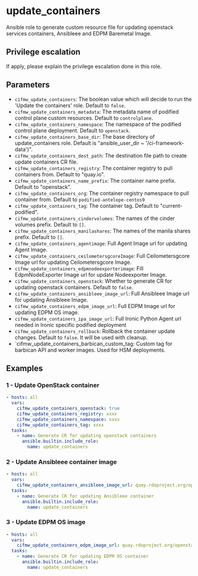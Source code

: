 # update_containers

Ansible role to generate custom resource file for updating
openstack services containers, Ansibleee and EDPM Baremetal Image.

## Privilege escalation
If apply, please explain the privilege escalation done in this role.

## Parameters
* `cifmw_update_containers`: The boolean value which will decide to run the 'Update the containers' role. Default to `false`.
* `cifmw_update_containers_metadata`: The metadata name of podified control plane custom resources. Default to `controlplane`.
* `cifmw_update_containers_namespace`: The namespace of the podified control plane deployment. Default to `openstack`.
* `cifmw_update_containers_base_dir`: The base directory of update_containers role. Default is "ansible_user_dir ~ '/ci-framework-data')".
* `cifmw_update_containers_dest_path`: The destination file path to create update containers CR file.
* `cifmw_update_containers_registry`: The container registry to pull containers from. Default to "quay.io".
* `cifmw_update_containers_name_prefix`: The container name prefix. Default to "openstack".
* `cifmw_update_containers_org`: The container registry namespace to pull container from. Default to `podified-antelope-centos9`
* `cifmw_update_containers_tag`: The container tag. Default to "current-podified".
* `cifmw_update_containers_cindervolumes`: The names of the cinder volumes prefix. Default to `[]`.
* `cifmw_update_containers_manilashares`: The names of the manila shares prefix. Default to `[]`.
* `cifmw_update_containers_agentimage`: Full Agent Image url for updating Agent Image.
* `cifmw_update_containers_ceilometersgcoreImage`: Full Ceilometersgcore Image url for updating Ceilometersgcore Image.
* `cifmw_update_containers_edpmnodeexporterimage`: Fill EdpmNodeExporter Image url for update Nodeexporter Image.
* `cifmw_update_containers_openstack`: Whether to generate CR for updating openstack containers. Default to `false`.
* `cifmw_update_containers_ansibleee_image_url`: Full Ansibleee Image url for updating Ansibleee Image.
* `cifmw_update_containers_edpm_image_url`: Full EDPM Image url for updating EDPM OS image.
* `cifmw_update_containers_ipa_image_url`: Full Ironic Python Agent url needed in Ironic specific podified deployment
* `cifmw_update_containers_rollback`: Rollback the container update changes. Default to `false`. It will be used with cleanup.
* `cifmw_update_containers_barbican_custom_tag: Custom tag for barbican API and worker images.  Used for HSM deployments.

## Examples
### 1 - Update OpenStack container
```yaml
- hosts: all
  vars:
    cifmw_update_containers_openstack: true
    cifmw_update_containers_registry: xxxx
    cifmw_update_containers_namespace: xxxx
    cifmw_update_containers_tag: xxxx
  tasks:
    - name: Generate CR for updating openstack containers
      ansible.builtin.include_role:
        name: update_containers
```

### 2 - Update Ansibleee container image
```yaml
- hosts: all
  vars:
    cifmw_update_containers_ansibleee_image_url: quay.rdoproject.org/openstack-k8s-operators/openstack-ansibleee-runner:current-podified
  tasks:
    - name: Generate CR for updating Ansibleee container
      ansible.builtin.include_role:
        name: update_containers
```

### 3 - Update EDPM OS image
```yaml
- hosts: all
  vars:
    cifmw_update_containers_edpm_image_url: quay.rdoproject.org/openstack-k8s-operators/edpm-hardened-uefi:current-podified
  tasks:
    - name: Generate CR for updating EDPM OS container
      ansible.builtin.include_role:
        name: update_containers
```
